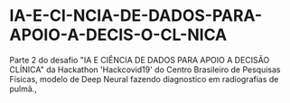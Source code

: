 # IA-E-CI-NCIA-DE-DADOS-PARA-APOIO-A-DECIS-O-CL-NICA
Parte 2 do desafio "IA E CIÊNCIA DE DADOS PARA APOIO A DECISÃO CLÍNICA" da Hackathon 'Hackcovid19' do Centro Brasileiro de Pesquisas Físicas, modelo de Deep Neural fazendo diagnostico em radiografias de pulmã.,
